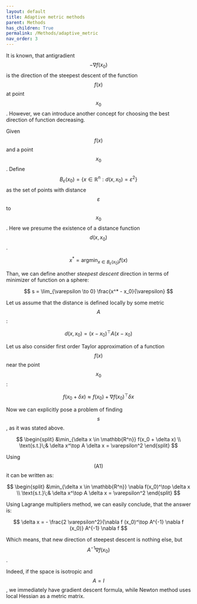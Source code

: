 ```yaml
---
layout: default
title: Adaptive metric methods
parent: Methods
has_children: True
permalink: /Methods/adaptive_metric
nav_order: 3
---
```


It is known, that antigradient $$-\nabla f (x_0)$$ is the direction of the steepest descent of the function $$f(x)$$ at point $$x_0$$. However, we can introduce another concept for choosing the best direction of function decreasing. 

Given $$f(x)$$ and a point $$x_0$$. Define $$B_\varepsilon(x_0) = \{x \in \mathbb{R}^n : d(x, x_0) = \varepsilon^2 \}$$ as the set of points with distance $$\varepsilon$$ to $$x_0$$. Here we presume the existence of a distance function $$d(x, x_0)$$.

$$
x^* = \text{arg}\min_{x \in B_\varepsilon(x_0)} f(x)
$$

Than, we can define another *steepest descent* direction in terms of minimizer of  function on a sphere:

$$
s = \lim_{\varepsilon \to 0} \frac{x^* - x_0}{\varepsilon}
$$

Let us assume that the distance is defined locally by some metric $$A$$:

$$
d(x, x_0) = (x-x_0)^\top A (x-x_0)
$$

Let us also consider first order Taylor approximation of a function $$f(x)$$ near the point $$x_0$$:

$$
\tag{A1}
f(x_0 + \delta x) \approx f(x_0) + \nabla f(x_0)^\top \delta x
$$

Now we can explicitly pose a problem of finding $$s$$, as it was stated above.

$$
\begin{split}
&\min_{\delta x \in \mathbb{R^n}} f(x_0 + \delta x) \\
\text{s.t.}\;& \delta x^\top A \delta x = \varepsilon^2
\end{split}
$$

Using $$\text{(A1)}$$ it can be written as:

$$
\begin{split}
&\min_{\delta x \in \mathbb{R^n}} \nabla f(x_0)^\top \delta x \\
\text{s.t.}\;& \delta x^\top A \delta x = \varepsilon^2
\end{split}
$$

Using Lagrange multipliers method, we can easily conclude, that the answer is:

$$
\delta x = - \frac{2 \varepsilon^2}{\nabla f (x_0)^\top A^{-1} \nabla f (x_0)} A^{-1} \nabla f
$$

Which means, that new direction of steepest descent is nothing else, but $$A^{-1} \nabla f(x_0)$$.

Indeed, if the space is isotropic and $$A = I$$, we immediately have gradient descent formula, while Newton method uses local Hessian as a metric matrix. 
